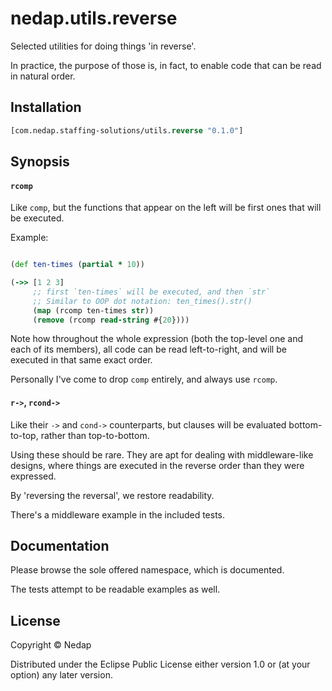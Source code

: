 # nedap.utils.reverse

Selected utilities for doing things 'in reverse'.

In practice, the purpose of those is, in fact, to enable code that can be read in natural order.

## Installation

```clojure
[com.nedap.staffing-solutions/utils.reverse "0.1.0"]
````

## Synopsis

#### `rcomp`

Like `comp`, but the functions that appear on the left will be first ones that will be executed.

Example:

```clojure

(def ten-times (partial * 10))

(->> [1 2 3]
     ;; first `ten-times` will be executed, and then `str`
     ;; Similar to OOP dot notation: ten_times().str()
     (map (rcomp ten-times str))
     (remove (rcomp read-string #{20})))
```

Note how throughout the whole expression (both the top-level one and each of its members),
all code can be read left-to-right, and will be executed in that same exact order. 

Personally I've come to drop `comp` entirely, and always use `rcomp`.  

#### `r->`, `rcond->`

Like their `->` and `cond->` counterparts, but clauses will be evaluated bottom-to-top, rather than top-to-bottom.

Using these should be rare. They are apt for dealing with middleware-like designs,
where things are executed in the reverse order than they were expressed.

By 'reversing the reversal', we restore readability.

There's a middleware example in the included tests.

## Documentation

Please browse the sole offered namespace, which is documented.

The tests attempt to be readable examples as well.

## License

Copyright © Nedap

Distributed under the Eclipse Public License either version 1.0 or (at
your option) any later version.
